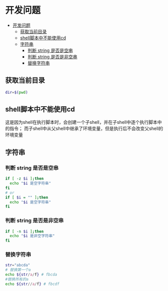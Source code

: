 # 开发问题

- [开发问题](#开发问题)
  - [获取当前目录](#获取当前目录)
  - [shell脚本中不能使用cd](#shell脚本中不能使用cd)
  - [字符串](#字符串)
    - [判断 string 是否是空串](#判断-string-是否是空串)
    - [判断 string 是否是非空串](#判断-string-是否是非空串)
    - [替换字符串](#替换字符串)

## 获取当前目录

```bash
dir=$(pwd)
```

## shell脚本中不能使用cd

这是因为shell在执行脚本时，会创建一个子shell，并在子shell中逐个执行脚本中的指令； 而子shell中从父shell中继承了环境变量，但是执行后不会改变父shell的环境变量

## 字符串

### 判断 string 是否是空串

```bash
if [ -z $i ];then
  echo "$i 是空字符串"
fi
# or
if [ $i = "" ];then
  echo "$i 是空字符串"
fi
```

### 判断 string 是否是非空串

```bash
if [ -n $i ];then
  echo "$i 是非空字符串"
fi
```

### 替换字符串

```bash
str="abcda"
# 替换第一个a
echo ${str/a/f} # fbcda
#替换所有的a
echo ${str//a/f} # fbcdf
```
